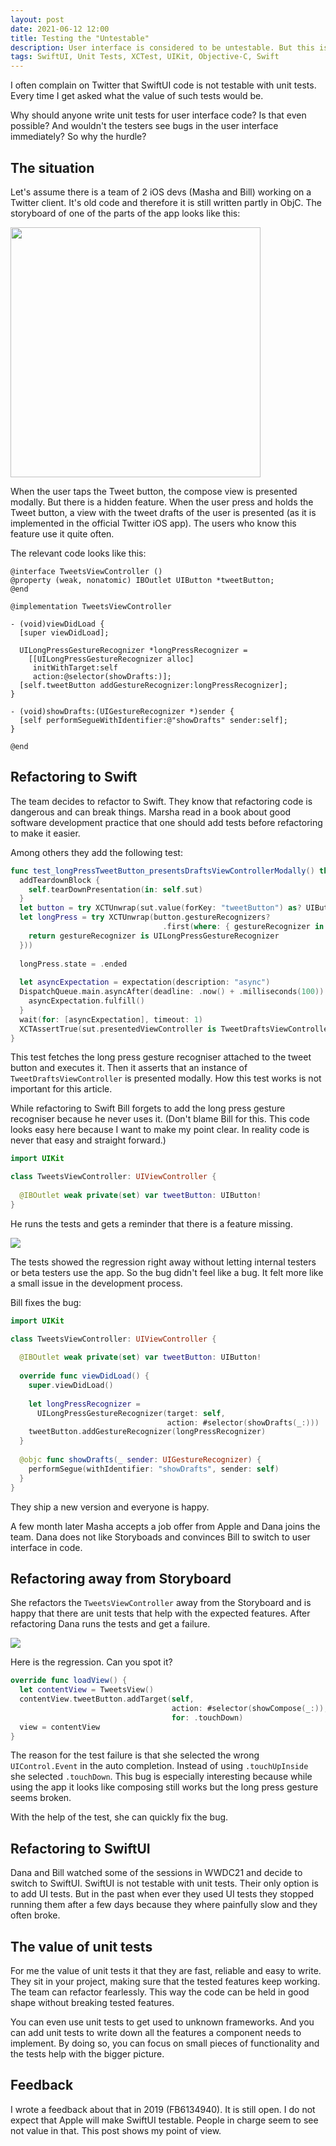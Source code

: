 ```yaml
---
layout: post
date: 2021-06-12 12:00
title: Testing the "Untestable"
description: User interface is considered to be untestable. But this is not true. Before SwiftUI user interfaces could be tested. Here is why I think this is useful.
tags: SwiftUI, Unit Tests, XCTest, UIKit, Objective-C, Swift
---
```


I often complain on Twitter that SwiftUI code is not testable with unit tests.
Every time I get asked what the value of such tests would be.

Why should anyone write unit tests for user interface code?
Is that even possible?
And wouldn't the testers see bugs in the user interface immediately?
So why the hurdle?

## The situation

Let's assume there is a team of 2 iOS devs (Masha and Bill) working on a Twitter client.
It's old code and therefore it is still written partly in ObjC.
The storyboard of one of the parts of the app looks like this:

<img src="../../../assets/2021-06-12/storyboard.png" width="400"/>

When the user taps the Tweet button, the compose view is presented modally.
But there is a hidden feature.
When the user press and holds the Tweet button, a view with the tweet drafts of the user is presented (as it is implemented in the official Twitter iOS app).
The users who know this feature use it quite often.

The relevant code looks like this:

```objc
@interface TweetsViewController ()
@property (weak, nonatomic) IBOutlet UIButton *tweetButton;
@end

@implementation TweetsViewController

- (void)viewDidLoad {
  [super viewDidLoad];
  
  UILongPressGestureRecognizer *longPressRecognizer = 
    [[UILongPressGestureRecognizer alloc]
     initWithTarget:self
     action:@selector(showDrafts:)];
  [self.tweetButton addGestureRecognizer:longPressRecognizer];
}

- (void)showDrafts:(UIGestureRecognizer *)sender {
  [self performSegueWithIdentifier:@"showDrafts" sender:self];
}

@end
```

## Refactoring to Swift

The team decides to refactor to Swift.
They know that refactoring code is dangerous and can break things.
Marsha read in a book about good software development practice that one should add tests before refactoring to make it easier.

Among others they add the following test:

```swift
func test_longPressTweetButton_presentsDraftsViewControllerModally() throws {
  addTeardownBlock {
    self.tearDownPresentation(in: self.sut)
  }
  let button = try XCTUnwrap(sut.value(forKey: "tweetButton") as? UIButton)
  let longPress = try XCTUnwrap(button.gestureRecognizers?
                                  .first(where: { gestureRecognizer in
    return gestureRecognizer is UILongPressGestureRecognizer
  }))
  
  longPress.state = .ended
  
  let asyncExpectation = expectation(description: "async")
  DispatchQueue.main.asyncAfter(deadline: .now() + .milliseconds(100)) {
    asyncExpectation.fulfill()
  }
  wait(for: [asyncExpectation], timeout: 1)
  XCTAssertTrue(sut.presentedViewController is TweetDraftsViewController))")
}
```

This test fetches the long press gesture recogniser attached to the tweet button and executes it.
Then it asserts that an instance of `TweetDraftsViewController` is presented modally.
How this test works is not important for this article.

While refactoring to Swift Bill forgets to add the long press gesture recogniser because he never uses it.
(Don't blame Bill for this.
This code looks easy here because I want to make my point clear.
In reality code is never that easy and straight forward.)

```swift
import UIKit

class TweetsViewController: UIViewController {
  
  @IBOutlet weak private(set) var tweetButton: UIButton!
}
```

He runs the tests and gets a reminder that there is a feature missing.

![](../../../assets/2021-06-12/test_failure_swift_refactor.png)

The tests showed the regression right away without letting internal testers or beta testers use the app.
So the bug didn't feel like a bug.
It felt more like a small issue in the development process.

Bill fixes the bug:

```swift
import UIKit

class TweetsViewController: UIViewController {
  
  @IBOutlet weak private(set) var tweetButton: UIButton!
  
  override func viewDidLoad() {
    super.viewDidLoad()
    
    let longPressRecognizer = 
      UILongPressGestureRecognizer(target: self,
                                   action: #selector(showDrafts(_:)))
    tweetButton.addGestureRecognizer(longPressRecognizer)
  }
  
  @objc func showDrafts(_ sender: UIGestureRecognizer) {
    performSegue(withIdentifier: "showDrafts", sender: self)
  }
}
```

They ship a new version and everyone is happy.

A few month later Masha accepts a job offer from Apple and Dana joins the team.
Dana does not like Storyboads and convinces Bill to switch to user interface in code.

## Refactoring away from Storyboard

She refactors the `TweetsViewController` away from the Storyboard and is happy that there are unit tests that help with the expected features.
After refactoring Dana runs the tests and get a failure.

![](../../../assets/2021-06-12/test_failure_storyboard_refactor.png)

Here is the regression.
Can you spot it?

```swift
override func loadView() {
  let contentView = TweetsView()
  contentView.tweetButton.addTarget(self,
                                    action: #selector(showCompose(_:)),
                                    for: .touchDown)
  view = contentView
}
```

The reason for the test failure is that she selected the wrong `UIControl.Event` in the auto completion.
Instead of using `.touchUpInside` she selected `.touchDown`.
This bug is especially interesting because while using the app it looks like composing still works but the long press gesture seems broken.

With the help of the test, she can quickly fix the bug.

## Refactoring to SwiftUI

Dana and Bill watched some of the sessions in WWDC21 and decide to switch to SwiftUI.
SwiftUI is not testable with unit tests.
Their only option is to add UI tests.
But in the past when ever they used UI tests they stopped running them after a few days because they where painfully slow and they often broke.

## The value of unit tests

For me the value of unit tests it that they are fast, reliable and easy to write.
They sit in your project, making sure that the tested features keep working.
The team can refactor fearlessly.
This way the code can be held in good shape without breaking tested features.

You can even use unit tests to get used to unknown frameworks.
And you can add unit tests to write down all the features a component needs to implement.
By doing so, you can focus on small pieces of functionality and the tests help with the bigger picture.

## Feedback

I wrote a feedback about that in 2019 (FB6134940).
It is still open.
I do not expect that Apple will make SwiftUI testable.
People in charge seem to see not value in that.
This post shows my point of view.

